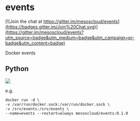 # events

[![Join the chat at https://gitter.im/mesoscloud/events](https://badges.gitter.im/Join%20Chat.svg)](https://gitter.im/mesoscloud/events?utm_source=badge&utm_medium=badge&utm_campaign=pr-badge&utm_content=badge)

Docker events

## Python

[![](https://badge.imagelayers.io/mesoscloud/events:0.1.0.svg)](https://imagelayers.io/?images=mesoscloud/events:0.1.0)

e.g.

```
docker run -d \
-v /var/run/docker.sock:/var/run/docker.sock \
-v /srv/events:/srv/events \
--name=events --restart=always mesoscloud/events:0.1.0
```
